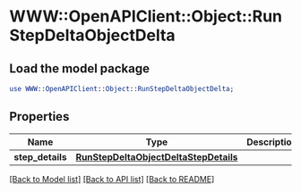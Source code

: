 # WWW::OpenAPIClient::Object::RunStepDeltaObjectDelta

## Load the model package
```perl
use WWW::OpenAPIClient::Object::RunStepDeltaObjectDelta;
```

## Properties
Name | Type | Description | Notes
------------ | ------------- | ------------- | -------------
**step_details** | [**RunStepDeltaObjectDeltaStepDetails**](RunStepDeltaObjectDeltaStepDetails.md) |  | [optional] 

[[Back to Model list]](../README.md#documentation-for-models) [[Back to API list]](../README.md#documentation-for-api-endpoints) [[Back to README]](../README.md)



